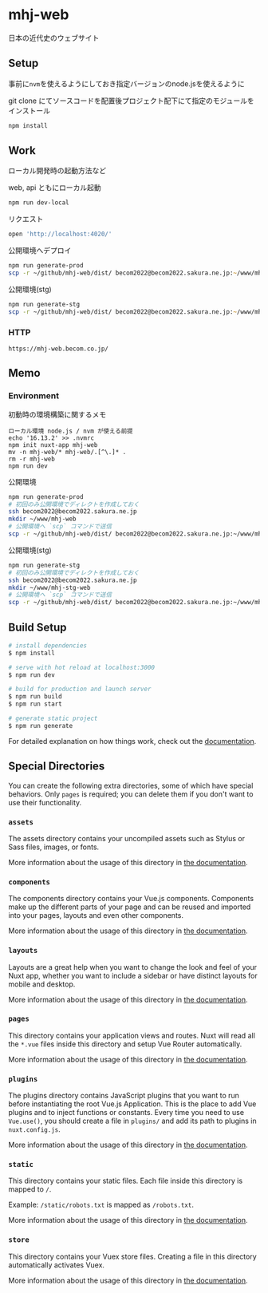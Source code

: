 # mhj-web

日本の近代史のウェブサイト

## Setup

事前に`nvm`を使えるようにしておき指定バージョンのnode.jsを使えるように

git clone にてソースコードを配置後プロジェクト配下にて指定のモジュールをインストール

```zsh
npm install
```

## Work

ローカル開発時の起動方法など

web, api ともにローカル起動

```zsh
npm run dev-local
```

リクエスト

```zsh
open 'http://localhost:4020/'
```

公開環境へデプロイ

```zsh
npm run generate-prod
scp -r ~/github/mhj-web/dist/ becom2022@becom2022.sakura.ne.jp:~/www/mhj-web/
```

公開環境(stg)

```zsh
npm run generate-stg
scp -r ~/github/mhj-web/dist/ becom2022@becom2022.sakura.ne.jp:~/www/mhj-web/
```

### HTTP

```text
https://mhj-web.becom.co.jp/
```

## Memo

### Environment

初動時の環境構築に関するメモ

```text
ローカル環境 node.js / nvm が使える前提
echo '16.13.2' >> .nvmrc
npm init nuxt-app mhj-web
mv -n mhj-web/* mhj-web/.[^\.]* .
rm -r mhj-web
npm run dev
```

公開環境

```sh
npm run generate-prod
# 初回のみ公開環境でディレクトを作成しておく
ssh becom2022@becom2022.sakura.ne.jp
mkdir ~/www/mhj-web
# 公開環境へ `scp` コマンドで送信
scp -r ~/github/mhj-web/dist/ becom2022@becom2022.sakura.ne.jp:~/www/mhj-web/
```

公開環境(stg)

```sh
npm run generate-stg
# 初回のみ公開環境でディレクトを作成しておく
ssh becom2022@becom2022.sakura.ne.jp
mkdir ~/www/mhj-stg-web
# 公開環境へ `scp` コマンドで送信
scp -r ~/github/mhj-web/dist/ becom2022@becom2022.sakura.ne.jp:~/www/mhj-stg-web/
```

## Build Setup

```bash
# install dependencies
$ npm install

# serve with hot reload at localhost:3000
$ npm run dev

# build for production and launch server
$ npm run build
$ npm run start

# generate static project
$ npm run generate
```

For detailed explanation on how things work, check out the [documentation](https://nuxtjs.org).

## Special Directories

You can create the following extra directories, some of which have special behaviors. Only `pages` is required; you can delete them if you don't want to use their functionality.

### `assets`

The assets directory contains your uncompiled assets such as Stylus or Sass files, images, or fonts.

More information about the usage of this directory in [the documentation](https://nuxtjs.org/docs/2.x/directory-structure/assets).

### `components`

The components directory contains your Vue.js components. Components make up the different parts of your page and can be reused and imported into your pages, layouts and even other components.

More information about the usage of this directory in [the documentation](https://nuxtjs.org/docs/2.x/directory-structure/components).

### `layouts`

Layouts are a great help when you want to change the look and feel of your Nuxt app, whether you want to include a sidebar or have distinct layouts for mobile and desktop.

More information about the usage of this directory in [the documentation](https://nuxtjs.org/docs/2.x/directory-structure/layouts).


### `pages`

This directory contains your application views and routes. Nuxt will read all the `*.vue` files inside this directory and setup Vue Router automatically.

More information about the usage of this directory in [the documentation](https://nuxtjs.org/docs/2.x/get-started/routing).

### `plugins`

The plugins directory contains JavaScript plugins that you want to run before instantiating the root Vue.js Application. This is the place to add Vue plugins and to inject functions or constants. Every time you need to use `Vue.use()`, you should create a file in `plugins/` and add its path to plugins in `nuxt.config.js`.

More information about the usage of this directory in [the documentation](https://nuxtjs.org/docs/2.x/directory-structure/plugins).

### `static`

This directory contains your static files. Each file inside this directory is mapped to `/`.

Example: `/static/robots.txt` is mapped as `/robots.txt`.

More information about the usage of this directory in [the documentation](https://nuxtjs.org/docs/2.x/directory-structure/static).

### `store`

This directory contains your Vuex store files. Creating a file in this directory automatically activates Vuex.

More information about the usage of this directory in [the documentation](https://nuxtjs.org/docs/2.x/directory-structure/store).
